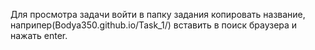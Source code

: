 Для просмотра задачи войти в папку задания копировать название, наприпер(Bodya350.github.io/Task_1/) вставить в поиск браузера и нажать enter.  
